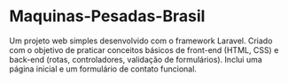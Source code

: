 # Maquinas-Pesadas-Brasil
Um projeto web simples desenvolvido com o framework Laravel. Criado com o objetivo de praticar conceitos básicos de front-end (HTML, CSS) e back-end (rotas, controladores, validação de formulários). Inclui uma página inicial e um formulário de contato funcional.
